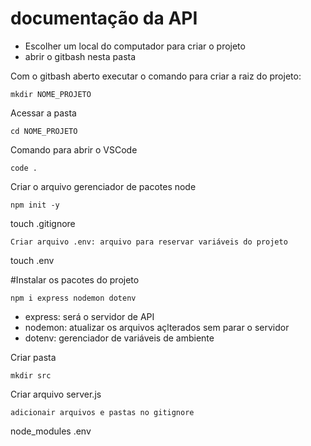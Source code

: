 # documentação da API

* Escolher um local do computador para criar o projeto
* abrir o gitbash nesta pasta

Com o gitbash aberto executar o comando para criar a raiz do projeto:
````
mkdir NOME_PROJETO
````
Acessar a pasta
````
cd NOME_PROJETO
````
Comando para abrir o VSCode
````
code .
````
Criar o arquivo gerenciador de pacotes node
````
npm init -y
````
touch .gitignore
````
Criar arquivo .env: arquivo para reservar variáveis do projeto
````
touch .env

#Instalar os pacotes do projeto
````
npm i express nodemon dotenv
````
* express: será o servidor de API
* nodemon: atualizar os arquivos açlterados sem parar o servidor
* dotenv: gerenciador de variáveis de ambiente

Criar pasta
```
mkdir src
```
Criar arquivo server.js
````
adicionair arquivos e pastas no gitignore
````
node_modules
.env
````